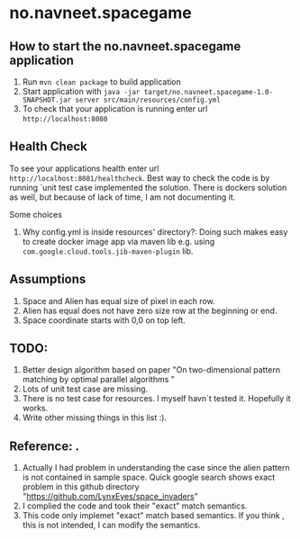 # no.navneet.spacegame

How to start the no.navneet.spacegame application
---

1. Run `mvn clean package` to build application
1. Start application with `java -jar target/no.navneet.spacegame-1.0-SNAPSHOT.jar server src/main/resources/config.yml`
1. To check that your application is running enter url `http://localhost:8080`
 

Health Check
---

To see your applications health enter url `http://localhost:8081/healthcheck`. Best way to check the code is by running `unit test case implemented the solution. There is dockers solution as well, but because of lack of time, I am not documenting it. 


Some choices
1. Why config.yml is inside resources' directory?: Doing such makes easy to create  docker image app via maven lib e.g. using `com.google.cloud.tools.jib-maven-plugin` lib. 


Assumptions 
---
1. Space and Alien has equal size of pixel in each row. 
2. Alien has equal does not have zero size row at the beginning or end. 
3. Space coordinate starts with 0,0 on top left.  

TODO:
---
1. Better design algorithm based on paper "On two-dimensional pattern matching by optimal parallel algorithms "
2. Lots of unit test case are missing. 
3. There is no test case for resources. I myself havn`t tested it. Hopefully it works. 
4. Write other missing things in this list :).  

Reference: .
---
1. Actually I had problem in understanding the case since the alien pattern is not contained in sample space. Quick google search shows exact problem in this github directory "https://github.com/LynxEyes/space_invaders"
2. I complied the code and took their "exact" match semantics. 
3. This code only implemet "exact" match based semantics. If you think , this is not intended, I can modify the semantics. 



